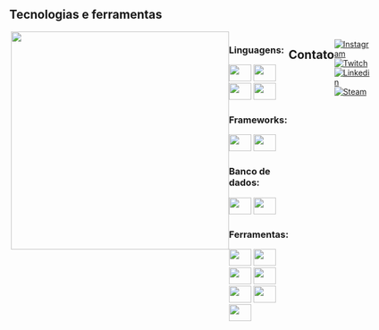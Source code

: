 ## Tecnologias e ferramentas

<div style="display: flex; justify-content: space-around; align-items: flex-start;">
  <img align="right" height="390em" src="https://drive.google.com/uc?export=view&id=1zRO1jNbxJF08pbEwD8E7VrrgTV1aXK9B">
  <div align="left">
    <div>
        <h3>Linguagens:</h3>
        <div>
            <img height="30" width="40" src="https://cdn.jsdelivr.net/gh/devicons/devicon@latest/icons/java/java-original.svg"/>
            <img height="30" width="40" src="https://cdn.jsdelivr.net/gh/devicons/devicon@latest/icons/kotlin/kotlin-original.svg"/>
            <img height="30" width="40" src="https://cdn.jsdelivr.net/gh/devicons/devicon@latest/icons/groovy/groovy-original.svg"/>
            <img height="30" width="40" src="https://cdn.jsdelivr.net/gh/devicons/devicon@latest/icons/python/python-original.svg"/>
        </div>
    </div>
    <div>
        <h3>Frameworks:</h3>
        <div>
            <img height="30" width="40" src="https://cdn.jsdelivr.net/gh/devicons/devicon@latest/icons/spring/spring-original.svg"/>
            <img height="30" width="40" src="https://cdn.jsdelivr.net/gh/devicons/devicon@latest/icons/grails/grails-original.svg"/>
        </div>
    </div>
    <div>
        <h3>Banco de dados:</h3>
        <div>
            <img height="30" width="40" src="https://cdn.jsdelivr.net/gh/devicons/devicon@latest/icons/postgresql/postgresql-original.svg"/>
            <img height="30" width="40" src="https://cdn.jsdelivr.net/gh/devicons/devicon@latest/icons/mysql/mysql-original.svg"/>
        </div>
    </div>
    <div>
        <h3>Ferramentas:</h3>
        <div>
            <img height="30" width="40" src="https://cdn.jsdelivr.net/gh/devicons/devicon@latest/icons/eclipse/eclipse-original.svg"/>
            <img height="30" width="40" src="https://cdn.jsdelivr.net/gh/devicons/devicon@latest/icons/intellij/intellij-original.svg"/>
            <img height="30" width="40" src="https://cdn.jsdelivr.net/gh/devicons/devicon@latest/icons/vscode/vscode-original.svg"/>
            <img height="30" width="40" src="https://cdn.jsdelivr.net/gh/devicons/devicon@latest/icons/git/git-original.svg"/>
            <img height="30" width="40" src="https://cdn.jsdelivr.net/gh/devicons/devicon@latest/icons/postman/postman-original.svg"/>
            <img height="30" width="40" src="https://cdn.jsdelivr.net/gh/devicons/devicon@latest/icons/maven/maven-original.svg"/>
            <img height="30" width="40" src="https://cdn.jsdelivr.net/gh/devicons/devicon@latest/icons/trello/trello-original.svg"/>
        </div>
    </div>
</div>

<br>
<br>

## Contato
  [![Instagram](https://img.shields.io/badge/-Instagram-%23E4405F?style=for-the-badge&logo=instagram&logoColor=white)](https://www.instagram.com/maykeesa/)
  [![Twitch](https://img.shields.io/badge/Twitch-9146FF?style=for-the-badge&logo=twitch&logoColor=white)](https://www.twitch.tv/maykeesa)
  [![Linkedin](https://img.shields.io/badge/-LinkedIn-%230077B5?style=for-the-badge&logo=linkedin&logoColor=white)](https://www.linkedin.com/in/mayke-erick-14a36420a/)
  [![Steam](https://img.shields.io/badge/Steam-000000?style=for-the-badge&logo=steam&logoColor=white)](https://steamcommunity.com/id/MaykeESA/)

